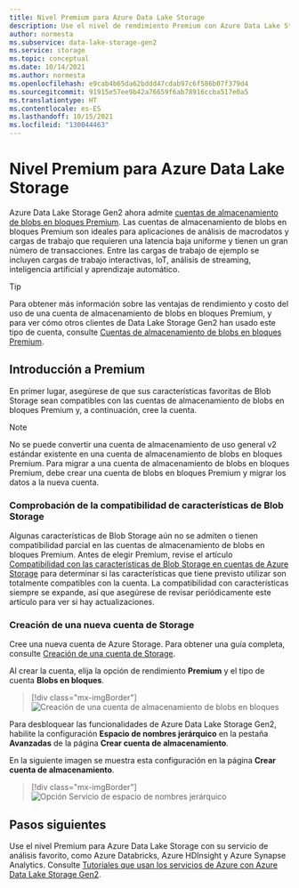 ```yaml
---
title: Nivel Premium para Azure Data Lake Storage
description: Use el nivel de rendimiento Premium con Azure Data Lake Storage Gen2.
author: normesta
ms.subservice: data-lake-storage-gen2
ms.service: storage
ms.topic: conceptual
ms.date: 10/14/2021
ms.author: normesta
ms.openlocfilehash: e9cab4b65da62bddd47cdab97c6f586b07f379d4
ms.sourcegitcommit: 91915e57ee9b42a76659f6ab78916ccba517e0a5
ms.translationtype: HT
ms.contentlocale: es-ES
ms.lasthandoff: 10/15/2021
ms.locfileid: "130044463"
---
```

# <a name="premium-tier-for-azure-data-lake-storage"></a>Nivel Premium para Azure Data Lake Storage

Azure Data Lake Storage Gen2 ahora admite [cuentas de almacenamiento de blobs en bloques Premium](storage-blob-block-blob-premium.md). Las cuentas de almacenamiento de blobs en bloques Premium son ideales para aplicaciones de análisis de macrodatos y cargas de trabajo que requieren una latencia baja uniforme y tienen un gran número de transacciones. Entre las cargas de trabajo de ejemplo se incluyen cargas de trabajo interactivas, IoT, análisis de streaming, inteligencia artificial y aprendizaje automático. 

>[!TIP]
> Para obtener más información sobre las ventajas de rendimiento y costo del uso de una cuenta de almacenamiento de blobs en bloques Premium, y para ver cómo otros clientes de Data Lake Storage Gen2 han usado este tipo de cuenta, consulte [Cuentas de almacenamiento de blobs en bloques Premium](storage-blob-block-blob-premium.md).

## <a name="getting-started-with-premium"></a>Introducción a Premium

En primer lugar, asegúrese de que sus características favoritas de Blob Storage sean compatibles con las cuentas de almacenamiento de blobs en bloques Premium y, a continuación, cree la cuenta. 

>[!NOTE]
> No se puede convertir una cuenta de almacenamiento de uso general v2 estándar existente en una cuenta de almacenamiento de blobs en bloques Premium. Para migrar a una cuenta de almacenamiento de blobs en bloques Premium, debe crear una cuenta de blobs en bloques Premium y migrar los datos a la nueva cuenta. 

### <a name="check-for-blob-storage-feature-compatibility"></a>Comprobación de la compatibilidad de características de Blob Storage

Algunas características de Blob Storage aún no se admiten o tienen compatibilidad parcial en las cuentas de almacenamiento de blobs en bloques Premium. Antes de elegir Premium, revise el artículo [Compatibilidad con las características de Blob Storage en cuentas de Azure Storage](storage-feature-support-in-storage-accounts.md) para determinar si las características que tiene previsto utilizar son totalmente compatibles con la cuenta. La compatibilidad con características siempre se expande, así que asegúrese de revisar periódicamente este artículo para ver si hay actualizaciones.

### <a name="create-a-new-storage-account"></a>Creación de una nueva cuenta de Storage

Cree una nueva cuenta de Azure Storage. Para obtener una guía completa, consulte [Creación de una cuenta de Storage](../common/storage-account-create.md). 

Al crear la cuenta, elija la opción de rendimiento **Premium** y el tipo de cuenta **Blobs en bloques**. 

> [!div class="mx-imgBorder"]
> ![Creación de una cuenta de almacenamiento de blobs en bloques](./media/storage-blob-block-blob-premium/create-block-blob-storage-account.png)

Para desbloquear las funcionalidades de Azure Data Lake Storage Gen2, habilite la configuración **Espacio de nombres jerárquico** en la pestaña **Avanzadas** de la página **Crear cuenta de almacenamiento**. 

En la siguiente imagen se muestra esta configuración en la página **Crear cuenta de almacenamiento**.

> [!div class="mx-imgBorder"]
> ![Opción Servicio de espacio de nombres jerárquico](./media/create-data-lake-storage-account/hierarchical-namespace-feature.png)

## <a name="next-steps"></a>Pasos siguientes

Use el nivel Premium para Azure Data Lake Storage con su servicio de análisis favorito, como Azure Databricks, Azure HDInsight y Azure Synapse Analytics. Consulte [Tutoriales que usan los servicios de Azure con Azure Data Lake Storage Gen2](data-lake-storage-integrate-with-services-tutorials.md).
